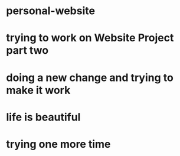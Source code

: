# personal-website
# trying to work on Website Project part two
# doing a new change and trying to make it work
# life is beautiful
# trying one more time
# 